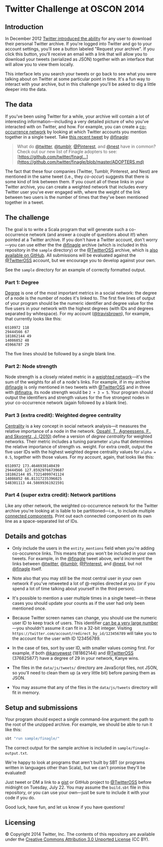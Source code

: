 Twitter Challenge at OSCON 2014
===============================

Introduction
------------

In December 2012 [Twitter introduced the ability](https://blog.twitter.com/2012/your-twitter-archive)
for any user to download their personal Twitter archive. If you're logged into
Twitter and go to your account settings, you'll see a button labeled
"Request your archive". If you click this button, you'll receive an email with a
link that will allow you to download your tweets (serialized as JSON) together
with an interface that will allow you to view them locally.

This interface lets you search your tweets or go back to see what you were
talking about on Twitter at some particular point in time. It's a fun way to
interact with your archive, but in this challenge you'll be asked to dig a
little deeper into the data.

The data
--------

If you've been using Twitter for a while, your archive will contain a lot of
interesting information—including a very detailed picture of who you've
interacted with on Twitter, and how. For example, you can create a
[co-occurrence network](http://en.wikipedia.org/wiki/Co-occurrence_networks) by
looking at which Twitter accounts you mention together in a single tweet. Take
[this recent tweet](https://twitter.com/finagle/status/476035983335362560) by
[@finagle](https://twitter.com/finagle):

> What do [@twitter](https://twitter.com/twitter), [@tumblr](https://twitter.com/tumblr),
> [@Pinterest](https://twitter.com/Pinterest), and [@nest](https://twitter.com/nest)
> have in common? Check out our new list of Finagle adopters to see:
> [https://github.com/twitter/finagl…](https://github.com/twitter/finagle/blob/master/ADOPTERS.md)

The fact that these four companies (Twitter, Tumblr, Pinterest, and Nest) are
mentioned in the same tweet (i.e., they _co-occur_) suggests that there is some
kind of link between them. If you count all of these links in your Twitter
archive, you can create a weighted network that includes every Twitter user
you've ever engaged with, where the weight of the link between two users is the
number of times that they've been mentioned together in a tweet.

The challenge
-------------

The goal is to write a Scala program that will generate such a co-occurrence
network (and answer a couple of questions about it!) when pointed at a Twitter
archive. If you don't have a Twitter account, don't worry—you can use either the
the [@finagle](https://twitter.com/finagle) archive (which is included in this
repository in the `sample` directory) or the [@TwitterOSS](https://twitter.com/TwitterOSS)
archive, which is [also available on GitHub](https://github.com/twitter/twitteross-archive).
All submissions will be evaluated against the [@TwitterOSS](https://twitter.com/TwitterOSS)
account, but we encourage you to develop against your own.

See the `sample` directory for an example of correctly formatted output.

### Part 1: Degree

[Degree](http://en.wikipedia.org/wiki/Degree_%28graph_theory%29) is one of the
most important metrics in a social network: the degree of a node is the number
of nodes it's linked to. The first five lines of output of your program should
be the numeric identifier and degree value for the five users in your network
with the highest degrees (with IDs and degrees separated by whitespace).
For my account ([@travisbrown](https://twitter.com/travisbrown)), for example,
that currently looks like this:

```
6510972 118
29444566 67
181862144 49
14086852 48
45966787 29

```

The five lines should be followed by a single blank line.

### Part 2: Node strength

Node strength is a closely related metric in a
[weighted network](http://en.wikipedia.org/wiki/Weighted_network)—it's the sum
of the weights for all of a node's links. For example, if in my archive
[@finagle](https://twitter.com/finagle) is only mentioned in two tweets with
[@TwitterOSS](https://twitter.com/TwitterOSS) and in three with
[@finatra](https://twitter.com/finatra), its node strength would be `2 + 3 = 5`.
Your program should output the identifiers and strength values for the five
strongest nodes in your co-occurrence network (again followed by a blank line).

### Part 3 (extra credit): Weighted degree centrality

[Centrality](http://en.wikipedia.org/wiki/Degree_centrality#Degree_centrality)
is a key concept in social network analysis—it measures the relative importance
of a node in the network.
[Opsahl, T., Agneessens, F., and Skvoretz, J. (2010)](http://toreopsahl.com/2010/04/21/article-node-centrality-in-weighted-networks-generalizing-degree-and-shortest-paths/) define a version of _degree
centrality_ for weighted networks. Their metric includes a tuning parameter
`alpha` that determines the relative importance of strength vs. weight. For
extra credit, output the five user IDs with the highest weighted degree
centrality values for `alpha = 0.5`, together with those values. For my account,
again, that looks like this:

```
6510972 173.4646938140439
29444566 127.85929766739687
181862144 85.73214099741124
14086852 66.81317235396025
548301113 44.58699361921591

```

### Part 4 (super extra credit): Network partitions

Like any other network, the weighted co-occurrence network for the Twitter
archive you're looking at is liable to be partitioned—i.e., to include multiple
[connected components](http://en.wikipedia.org/wiki/Connected_component_%28graph_theory%29).
Print out each connected component on its own line as a space-separated list of
IDs.

Details and gotchas
-------------------

* Only include the users in the `entity_mentions` field when you're adding
co-occurence links. This means that you won't be included in your own tweets.
For example, in the [@finagle](https://twitter.com/finagle) tweet above,
we'd increment the links between [@twitter](https://twitter.com/twitter),
[@tumblr](https://twitter.com/tumblr),
[@Pinterest](https://twitter.com/Pinterest), and
[@nest](https://twitter.com/nest), but not [@finagle](https://twitter.com/finagle)
itself.

* Note also that you may still be the most central user in your own network if
you've retweeted a lot of @-replies directed at you (or if you spend a lot of
time talking about yourself in the third person).

* It's possible to mention a user multiple times in a single tweet—in these cases
you should update your counts as if the user had only been mentioned once.

* Because Twitter screen names can change, you should use the numeric user ID to
keep track of users. This identifier
[can be a very large number](https://blog.twitter.com/2013/test-accounts-user-ids-greater-32-bits)—you
shouldn't assume it can fit in a 32-bit integer. Visiting
`https://twitter.com/account/redirect_by_id/123456789` will take you to the
account for the user with ID 123456789.

* In the case of ties, sort by user ID, with smaller values coming first. For
example, if both [@kanyewest](https://twitter.com/kanyewest) (181862144) and
[@TwitterOSS](https://twitter.com/TwitterOSS) (376825877) have a degree of 29 in
your network, Kanye wins.

* The files in the `data/js/tweets/` directory are JavaScript files, not JSON, so
you'll need to clean them up (a very little bit) before parsing them as JSON.

* You may assume that any of the files in the `data/js/tweets` directory will fit
in memory.

Setup and submissions
---------------------

Your program should expect a single command-line argument: the path to the root
of the unzipped archive. For example, we should be able to run it like this:

``` bash
sbt "run sample/finagle/"
```

The correct output for the sample archive is included in
`sample/finagle-output.txt`.

We're happy to look at programs that aren't built by SBT (or programs written in
languages other than Scala), but we can't promise they'll be evaluated!

Just tweet or DM a link to a [gist](https://gist.github.com/) or GitHub project
to [@TwitterOSS](https://twitter.com/TwitterOSS) before midnight on Tuesday,
July 22. You may assume the `build.sbt` file in this repository, or you can use
your own—just be sure to include it with your code if you do.

Good luck, have fun, and let us know if you have questions!

Licensing
---------

© Copyright 2014 Twitter, Inc. The contents of this repository are available
under the
[Creative Commons Attribution 3.0 Unported License](https://creativecommons.org/licenses/by/3.0/)
(CC BY).
